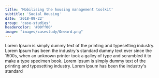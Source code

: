 ```yaml
---
title: 'Mobilising the housing management toolkit'
subtitle: 'Social Housing'
date: '2018-09-22'
group: 'case-studies'
headercolor: '#00ff00'
image: "images/casestudy/Onward.png"
---
```


Lorem Ipsum is simply dummy text of the printing and typesetting industry. Lorem Ipsum has been the industry's standard dummy text ever since the 1500s, when an unknown printer took a galley of type and scrambled it to make a type specimen book. Lorem Ipsum is simply dummy text of the printing and typesetting industry. Lorem Ipsum has been the industry's standard